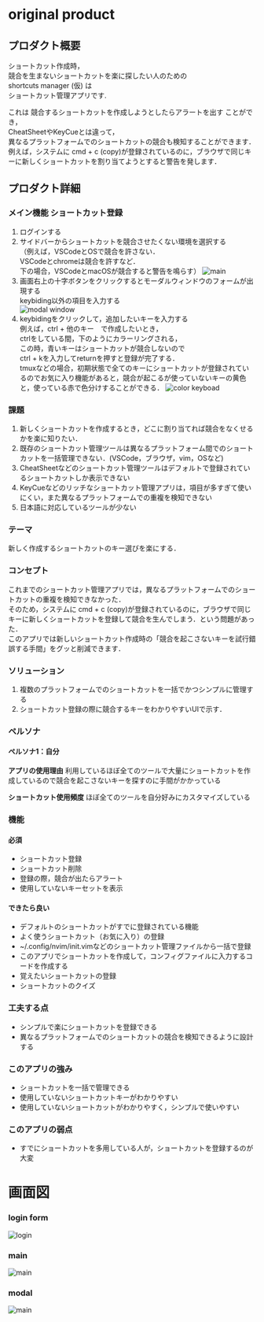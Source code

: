 # original product

## プロダクト概要
ショートカット作成時，  
競合を生まないショートカットを楽に探したい人のための  
shortcuts manager (仮) は  
ショートカット管理アプリです.  

これは 競合するショートカットを作成しようとしたらアラートを出す ことができ，  
CheatSheetやKeyCueとは違って，  
異なるプラットフォームでのショートカットの競合も検知することができます．  
例えば，システムに cmd + c (copy)が登録されているのに，ブラウザで同じキーに新しくショートカットを割り当てようとすると警告を発します．

## プロダクト詳細
### メイン機能 ショートカット登録
1. ログインする
1. サイドバーからショートカットを競合させたくない環境を選択する  
（例えば，VSCodeとOSで競合を許さない．  
VSCodeとchromeは競合を許すなど．  
下の場合，VSCodeとmacOSが競合すると警告を鳴らす）
![main](ui_img/main0-0-1.jpg)
1. 画面右上の十字ボタンをクリックするとモーダルウィンドウのフォームが出現する  
keybiding以外の項目を入力する  
![modal window](ui_img/modal0-0-1.jpg)
1. keybidingをクリックして，追加したいキーを入力する  
例えば，ctrl + 他のキー　で作成したいとき，  
ctrlをしている間，下のようにカラーリングされる，  
この時，青いキーはショートカットが競合しないので  
ctrl + kを入力してreturnを押すと登録が完了する．  
tmuxなどの場合，初期状態で全てのキーにショートカットが登録されているのでお気に入り機能があると，競合が起こるが使っていないキーの黄色と，使っている赤で色分けすることができる．
![color keyboad](ui_img/color_explanation.jpg)
### 課題
1. 新しくショートカットを作成するとき，どこに割り当てれば競合をなくせるかを楽に知りたい．
1. 既存のショートカット管理ツールは異なるプラットフォーム間でのショートカットを一括管理できない．(VSCode，ブラウザ，vim，OSなど)
1. CheatSheetなどのショートカット管理ツールはデフォルトで登録されているショートカットしか表示できない
1. KeyCueなどのリッチなショートカット管理アプリは，項目が多すぎて使いにくい，また異なるプラットフォームでの重複を検知できない
1. 日本語に対応しているツールが少ない


### テーマ
新しく作成するショートカットのキー選びを楽にする．

### コンセプト
これまでのショートカット管理アプリでは，異なるプラットフォームでのショートカットの重複を検知できなかった．  
そのため，システムに cmd + c (copy)が登録されているのに，ブラウザで同じキーに新しくショートカットを登録して競合を生んでしまう．という問題があった．  
このアプリでは新しいショートカット作成時の「競合を起こさないキーを試行錯誤する手間」をグッと削減できます．

### ソリューション 
1. 複数のプラットフォームでのショートカットを一括でかつシンプルに管理する
1. ショートカット登録の際に競合するキーをわかりやすいUIで示す．

### ペルソナ
#### ペルソナ1：自分

**アプリの使用理由**
利用しているほぼ全てのツールで大量にショートカットを作成しているので競合を起こさないキーを探すのに手間がかかっている

**ショートカット使用頻度**
ほぼ全てのツールを自分好みにカスタマイズしている  

### 機能
#### 必須
* ショートカット登録
* ショートカット削除
* 登録の際，競合が出たらアラート
* 使用していないキーセットを表示
#### できたら良い
* デフォルトのショートカットがすでに登録されている機能
* よく使うショートカット（お気に入り）の登録
* ~/.config/nvim/init.vimなどのショートカット管理ファイルから一括で登録
* このアプリでショートカットを作成して，コンフィグファイルに入力するコードを作成する
* 覚えたいショートカットの登録
* ショートカットのクイズ
### 工夫する点 
* シンプルで楽にショートカットを登録できる
* 異なるプラットフォームでのショートカットの競合を検知できるように設計する
### このアプリの強み
* ショートカットを一括で管理できる
* 使用していないショートカットキーがわかりやすい
* 使用していないショートカットがわかりやすく，シンプルで使いやすい
### このアプリの弱点
* すでにショートカットを多用している人が，ショートカットを登録するのが大変

# 画面図
### login form
![login](ui_img/login0-0-1.jpg)

### main
![main](ui_img/main0-0-1.jpg)

### modal
![main](ui_img/modal0-0-1.jpg)